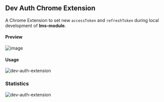 ## Dev Auth Chrome Extension

A Chrome Extension to set new `accessToken` and `refreshToken` during local development of **lms-module**.  

#### Preview
![image](https://user-images.githubusercontent.com/25634165/115243163-5885a880-a142-11eb-8649-c61ecae6f28a.png)

#### Usage
![dev-auth-extension](https://user-images.githubusercontent.com/25634165/114313756-843bd980-9b17-11eb-9412-87ffbd5b0c50.gif)

### Statistics
![dev-auth-extension](https://firebasestorage.googleapis.com/v0/b/vyaguta-extension.appspot.com/o/chartjs.png?alt=media&token=71c42192-4f93-44df-96dd-72c907ae055b)
